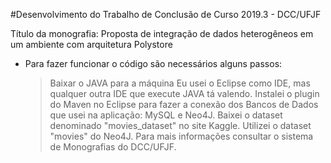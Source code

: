 #Desenvolvimento do Trabalho de Conclusão de Curso 2019.3 - DCC/UFJF

Título da monografia: Proposta de integração de dados heterogêneos em um ambiente com arquitetura Polystore

- Para fazer funcionar o código são necessários alguns passos:
  > Baixar o JAVA para a máquina
  > Eu usei o Eclipse como IDE, mas qualquer outra IDE que execute JAVA tá valendo.
  > Instalei o plugin do Maven no Eclipse para fazer a conexão dos Bancos de Dados que usei na aplicação: MySQL e Neo4J.
  > Baixei o dataset denominado "movies_dataset" no site Kaggle.
  > Utilizei o dataset "movies" do Neo4J.
  > Para mais informações consultar o sistema de Monografias do DCC/UFJF.

